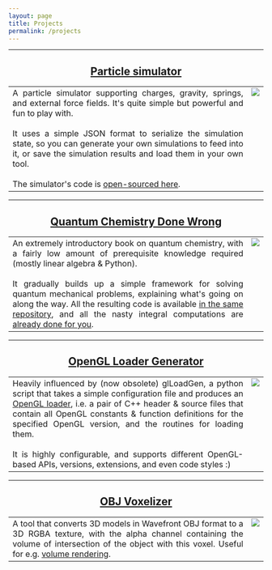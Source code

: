 ```yaml
---
layout: page
title: Projects
permalink: /projects
---
```


<style>

table, tr, td {
	border: none!important;
	table-layout: fixed;
	border-spacing: 20px!important;
	text-align: justify;
	vertical-align: top;
}

</style>

---
<center><a href="https://lisyarus.itch.io/particle-simulator"><h2>Particle simulator</h2></a></center>

<table><tr>
<td>
A particle simulator supporting charges, gravity, springs, and external force fields. It's quite simple but powerful and fun to play with.
<br><br>
It uses a simple JSON format to serialize the simulation state, so you can generate your own simulations to feed into it, or save the simulation results and load them in your own tool.
<br><br>
The simulator's code is <a href="https://bitbucket.org/lisyarus/particle-simulator/src/master/">open-sourced here</a>.
</td>
<td>
<img src="{{site.url}}/blog/media/projects/particle-simulator.png">
</td>
</tr></table>

---
<center><a href="https://github.com/lisyarus/chembook"><h2>Quantum Chemistry Done Wrong</h2></a></center>

<table><tr>
<td>
An extremely introductory book on quantum chemistry, with a fairly low amount of prerequisite knowledge required (mostly linear algebra & Python).
<br><br>
It gradually builds up a simple framework for solving quantum mechanical problems, explaining what's going on along the way. All the resulting code is available <a href="https://github.com/lisyarus/chembook/tree/master/code">in the same repository</a>, and all the nasty integral computations are <a href="https://github.com/lisyarus/chembook/blob/master/code/hgto.py">already done for you</a>.
</td>
<td>
<img src="{{site.url}}/blog/media/projects/chembook.png">
</td>
</tr></table>

---
<center><a href="https://github.com/lisyarus/opengl-loader-generator"><h2>OpenGL Loader Generator</h2></a></center>

<table><tr>
<td>
Heavily influenced by (now obsolete) glLoadGen, a python script that takes a simple configuration file and produces an <a href="https://www.khronos.org/opengl/wiki/OpenGL_Loading_Library">OpenGL loader</a>, i.e. a pair of C++ header &amp; source files that contain all OpenGL constants & function definitions for the specified OpenGL version, and the routines for loading them.
<br><br>
It is highly configurable, and supports different OpenGL-based APIs, versions, extensions, and even code styles :)
</td>
<td>
<img src="https://www.khronos.org/assets/images/api_logos/opengl.svg">
</td>
</tr></table>

---
<center><a href="https://github.com/lisyarus/voxelizer"><h2>OBJ Voxelizer</h2></a></center>

<table><tr>
<td>
A tool that converts 3D models in Wavefront OBJ format to a 3D RGBA texture, with the alpha channel containing the volume of intersection of the object with this voxel. Useful for e.g. <a href="https://en.wikipedia.org/wiki/Volume_rendering">volume rendering</a>.
</td>
<td>
<img src="{{site.url}}/blog/media/projects/voxelizer.png">
</td>
</tr></table>